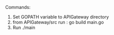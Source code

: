 Commands:
1. Set GOPATH variable to APIGateway directory
2. from APIGateway/src run : go build main.go
3. Run ./main